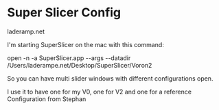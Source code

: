 # Super Slicer Config

laderamp.net

I'm starting SuperSlicer on the mac with this command:

open -n -a SuperSlicer.app --args --datadir /Users/laderampe.net/Desktop/SuperSlicer/Voron2

So you can have multi slider windows with different configurations open.

I use it to have one for my V0, one for V2 and one for a reference Configuration from Stephan
